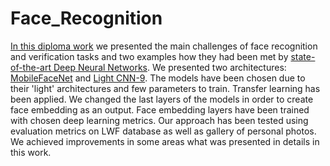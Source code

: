 # Face_Recognition

[In this diploma work](https://github.com/HannaDGit/Face_Recognition/blob/master/dnn_Rozpoznawanie_twarzy_z_wykorzystaniem_wsp%C3%B3%C5%82czesnych_architektur_g%C5%82%C4%99bokich_sieci_neuronowych.pdf)
we presented the main challenges of face recognition and verification
tasks and two examples how they had been met by [state-of-the-art Deep Neural Networks](https://github.com/HannaDGit/Face_Recognition/blob/master/7_Appendix_1_Models_Validation.ipynb). We
presented two architectures: [MobileFaceNet](https://github.com/HannaDGit/Face_Recognition/blob/master/8_Appendix_2_Transfer_Learning_MobileFaceNet.ipynb) and [Light CNN-9](https://github.com/HannaDGit/Face_Recognition/blob/master/9_Appendix_2_Transfer_Learning_LightCNN.ipynb). The models have been chosen
due to their 'light' architectures and few parameters to train. Transfer learning has been applied.
We changed the last layers of the models in order to create face embedding as an output. Face
embedding layers have been trained with chosen deep learning metrics. Our approach has been
tested using evaluation metrics on LWF database as well as gallery of personal photos. We
achieved improvements in some areas what was presented in details in this work.
